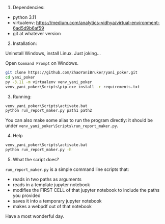 1. Dependencies:

* python 3.11
* virtualenv: https://medium.com/analytics-vidhya/virtual-environment-6ad5d9b6af59
* git at whatever version


2. Installation:

Uninstall Windows, install Linux.
Just joking...


Open `Command Prompt` on Windows. 
```bash
git clone https://github.com/ZhaoYaniBruker/yani_poker.git
cd yani_poker
py -3.11 -m virtualenv venv_yani_poker
venv_yani_poker\Scripts\pip.exe install -r requirements.txt
```

3. Running:

```bash
venv_yani_poker\Scripts\activate.bat
python run_report_maker.py path1 path2 
```

You can also make some alias to run the program directly:
it should be under `venv_yani_poker\Scripts\run_report_maker.py`.

4. Help

```bash
venv_yani_poker\Scripts\activate.bat
python run_report_maker.py -h
```

5. What the script does?

`run_report_maker.py` is a simple command line scripts that:
* reads in two paths as arguments
* reads in a template jupyter notebook 
* modifies the FIRST CELL of that jupyter notebook to include the paths you provided
* saves it into a temporary jupyter notebook
* makes a webpdf out of that notebook

Have a most wonderful day.
